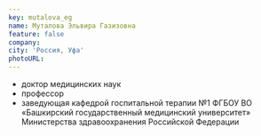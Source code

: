 ```yaml
---
key: mutalova_eg
name: Муталова Эльвира Газизовна 
feature: false
company: 
city: 'Россия, Уфа'
photoURL: 
---
```

- доктор медицинских наук
- профессор
- заведующая кафедрой госпитальной терапии №1 ФГБОУ ВО «Башкирский государственный медицинский университет» Министерства здравоохранения Российской Федерации
